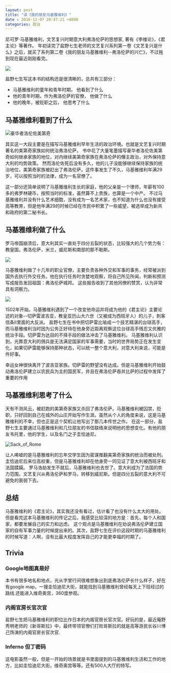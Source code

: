 ```yaml
---
layout: post
title: "读《我的朋友马基雅维利》"
date : 2016-12-07 20:47:21 +8000
categories: 政治
---
```


尼可罗·马基雅维利，文艺复兴时期意大利弗洛伦萨的思想家, 著有《李维论》，《君主论》等著作。
年初读完了盐野七生老师的文艺复兴系列第一卷《文艺复兴是什么》之后，就买了系列第二卷《我的朋友马基雅维利--弗洛伦萨的兴亡》，不过拖到现在最近刚刚看完。 

![](https://upload.wikimedia.org/wikipedia/commons/thumb/e/e2/Portrait_of_Niccol%C3%B2_Machiavelli_by_Santi_di_Tito.jpg/466px-Portrait_of_Niccol%C3%B2_Machiavelli_by_Santi_di_Tito.jpg)

盐野七生写这本书的结构还是很清晰的，总共有三部分：

- 马基雅维利的童年和青年时期， 他看到了什么
- 他的青年时期，作为弗洛伦萨的官僚， 他做了什么
- 他的晚年，被贬职之后， 他思考了什么

## 马基雅维利看到了什么

![豪华者洛伦佐美第奇](https://upload.wikimedia.org/wikipedia/commons/thumb/2/2b/Lorenzo_de%27_Medici-ritratto.jpg/467px-Lorenzo_de%27_Medici-ritratto.jpg)

其实这一大段主要是在描写马基雅维利早年生活的政治环境。也就是文艺复兴时期著名的美第奇家族如何统治弗洛伦萨。
书中花了大量笔墨描写豪华者洛伦佐美第奇如何继承家族的地位，对内继续美第奇家族在弗洛伦萨的僭主政治，对外保持意大利的均势政策。
然而洛伦佐死后没有多久，他的儿子没能够继续保持家族的统治地位，美第奇家族被赶出了弗洛伦萨。这件事发生了不久，马基雅维利年满29岁，可以按照当时的法律，成为一名官僚了。

这一部分还简单说明了马基雅维利生长的家庭，他的父亲是一个律师，年薪有100多的弗罗林硬币，按照当时的标准，虽然算不上贵族，也算是一个中产。
不过马基雅维利并没有什么艺术细胞，没有成为一名艺术家，也不知道为什么也没有接受高等教育，但是他年满29的时候已经在市民中积累了一些威望，被选举成为新共和政府的第二秘书长。

## 马基雅维利做了什么

罗马帝国崩溃后，意大利其实一直处于四分五裂的状态，比较强大的几个势力有：教皇国，弗洛伦萨，米兰，威尼斯和南部的那不勒斯。

![](https://upload.wikimedia.org/wikipedia/commons/thumb/2/2b/Italy_1494_AD.png/419px-Italy_1494_AD.png)

马基雅维利做了十几年的职业官僚，主要负责各种外交和军事的事务，经常被派到国外去执行外交任务。他在执行任务时贪婪地观察，将自己所见所闻，判断和预测写成报告发回祖国：弗洛伦萨城邦。
这些报告收到了其他同僚的赞赏，认为非常具有洞察力。

![](https://upload.wikimedia.org/wikipedia/commons/thumb/9/96/Cesareborgia.jpg/491px-Cesareborgia.jpg)

1502年开始，马基雅维利遇到了一个改变他命运并将成为他的《君主论》主要论述的对象--切萨雷波吉亚，教皇亚历山大六世（又被成为西班牙人）的儿子，刺客信条II里面的大反派。
盐野七生在书中把切萨雷比喻成一个技艺精湛的台球高手，而马基雅维利当时因为公务正好待在他身旁近距离观察这位台球高手残忍又优雅的统治手段。切萨雷为达目的不择手段的做法冲击了马基雅维利。
马基雅维利认识到，光靠意大利的佣兵是无法满足国家的军事需要，当时的世界局势正在发生变化，如果切萨雷能够保持那种状态，可以统一整个意大利，对意大利来说，可能是件好事。

幸运女神很快离开了波吉亚家族。切萨雷的野望没有达成。但是马基雅维利开始鼓动弗洛伦萨建立以农民兵为主的国民军，并且在弗洛伦萨吞并比萨的过程中发挥了重要的作用

## 马基雅维利思考了什么

天有不测风云，被赶跑的美第奇家族又杀回了弗洛伦萨。马基雅维利被囚禁，贬职，只好回到自己在城外的山庄开始写作生涯。虽然从个人的角度来说，这是马基雅维利的不幸，但也正是这个契机让他写出了那几本传世之作。
在这一部分，盐野七生主要通过马基雅维利和几位朋友的书信联络来说明他的思想变化。有他的朋友韦托里，他的学生，以及名门之子圭恰迪尼。

![Sack_of_Rome](https://upload.wikimedia.org/wikipedia/commons/thumb/1/1f/Sack_of_Rome_of_1527_by_Johannes_Lingelbach_17th_century.jpg/800px-Sack_of_Rome_of_1527_by_Johannes_Lingelbach_17th_century.jpg)

让人唏嘘的是马基雅维利的忘年交学生因为密谋推翻美第奇家族的统治而被处刑。圭恰迪尼后来位高权重，但是马基雅维利却在他身旁一同见证了意大利被西班牙和法国蹂躏。
罗马浩劫发生不就后，马基雅维利也去世了。意大利成为了法国的势力范围。文艺复兴从弗洛伦萨和罗马，转移到威尼斯。但是四分五裂的意大利不可避免的衰弱下去。

## 总结

马基雅维利的《君主论》，其实我还没有看过，估计看了也没有什么太大的用处。但是看完这本马基雅维利的传记之后，我感受比较深的地方是：首先，每个人和国家，都要发展自己的实力和远虑。
这个观点是马基雅维利在劝说弗洛伦萨建立国家的自有军事力量的时候提出来的。其次，盐野七生在评价这段时期的马基雅维利的时候写道：人啊，没有比最大程度发挥自己的才能更幸福的时期了。

## Trivia

### Google地图真是好

本书有很多地名和地点，光从字里行间很难想象出到底弗洛伦萨长什么样子，好在有google map，一搜圭恰迪尼大街，就能找到马基雅维利曾经每天上下班经过的路线.还能进入维奇奥宫，360度参观。

### 内阁官房长官次官

盐野七生把马基雅维利的职位比作日本的内阁官房长官次官。好玩的是，最近庵野秀明老师的《新哥斯拉》中，最终带领官僚们打败哥斯拉的就是高等游民长谷川博己饰演的内阁官房长官次官.

### Inferno 但丁密码

这电影虽然一般，但是一开始的场景就是书里面提到的马基雅维利生活和工作的地方，比如圭恰迪尼大街，维奇奥宫等等。还有500人大厅的特写。


